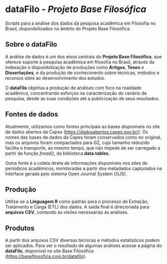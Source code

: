 # dataFilo - _Projeto Base Filosófica_

Scripts para a análise dos dados da pesquisa acadêmica em Filosofia no Brasil, disponibilizados no âmbito do Projeto Base Filosófica.

## Sobre o dataFilo

A análise de dados é um dos eixos centrais do __Projeto Base Filosófica__, que oferece suporte à pesquisa acadêmica em filosofia no Brasil, através da indexação e disponibilização de produções como __Artigos__, __Teses__ e __Dissertações__, e da produção de conhecimento sobre técnicas, métodos e recursos úteis ao desenvolvimento dos estudos.

O __dataFilo__ objetiva a produção de análises com foco na realidade acadêmica, concentrando esforços na caracterização do cenário de pesquisa, desde as suas condições até a publicização de seus resultados.

## Fontes de dados

Atualmente, utilizamos como fontes principais as bases disponíveis no site de dados abertos da Capes (https://dadosabertos.capes.gov.br/). Os nomes das bases de dados da Capes foram conservados como no original, mas os arquivos foram compactados para GZ, cujo tamanho reduzido facilita o transporte, ao mesmo tempo, que não impede de ser carregado a partir da função _fread()_, da biblioteca __data.tables__.

Outra fonte é a coleta direta de informações disponíveis nos sites de periódicos acadêmicos, monitoradas a partir dos metadados capturados na interface gerada pelo sistema Open Journal System (OJS).

## Produção

Utiliza-se a __Linguagem R__ como padrão para o processo de Extração, Tratamento e Carga (ETL) dos dados. A saída final é direcionada para __arquivos CSV__, contendo as visões necessárias às análises.

## Produtos

A partir dos arquivos CSV diversas técnicas e métodos estatísticos podem ser aplicados. Para ver o resultado de algumas análises acesse a página do __dataFilo__, disponível no site Base Filosófica (https://basefilosofica.com.br/datafilo).